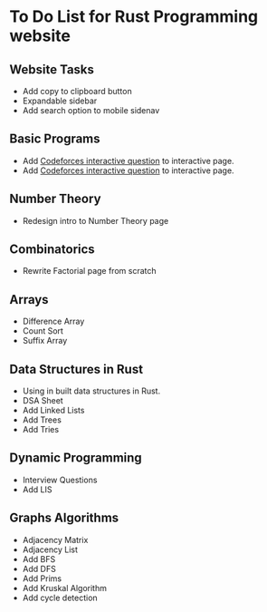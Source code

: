 # To Do List for Rust Programming website

## Website Tasks

* Add copy to clipboard button
* Expandable sidebar
* Add search option to mobile sidenav

## Basic Programs

* Add [Codeforces interactive question](https://codeforces.com/problemset/problem/1807/E) to interactive page.
* Add [Codeforces interactive question](https://codeforces.com/problemset/problem/1780/D) to interactive page.

## Number Theory

* Redesign intro to Number Theory page

## Combinatorics

* Rewrite Factorial page from scratch

## Arrays

* Difference Array
* Count Sort
* Suffix Array

## Data Structures in Rust

* Using in built data structures in Rust.
* DSA Sheet
* Add Linked Lists
* Add Trees
* Add Tries

## Dynamic Programming

* Interview Questions
* Add LIS

## Graphs Algorithms

* Adjacency Matrix
* Adjacency List
* Add BFS
* Add DFS
* Add Prims
* Add Kruskal Algorithm
* Add cycle detection
